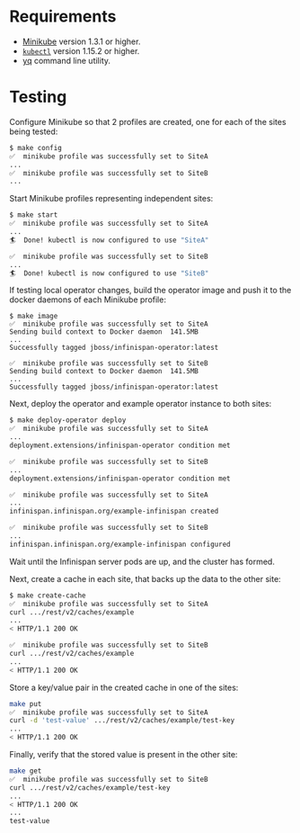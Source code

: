 # Requirements

* [Minikube](https://kubernetes.io/docs/tasks/tools/install-minikube) version 1.3.1 or higher.
* [`kubectl`](https://kubernetes.io/docs/tasks/tools/install-kubectl) version 1.15.2 or higher. 
* [yq](https://github.com/kislyuk/yq) command line utility.

# Testing

Configure Minikube so that 2 profiles are created,
one for each of the sites being tested:

```bash
$ make config
✅  minikube profile was successfully set to SiteA
...
✅  minikube profile was successfully set to SiteB
...
```

Start Minikube profiles representing independent sites:

```bash
$ make start
✅  minikube profile was successfully set to SiteA
...
🏄  Done! kubectl is now configured to use "SiteA"

✅  minikube profile was successfully set to SiteB
...
🏄  Done! kubectl is now configured to use "SiteB"
```

If testing local operator changes,
build the operator image and push it to the docker daemons of each Minikube profile:

```
$ make image
✅  minikube profile was successfully set to SiteA
Sending build context to Docker daemon  141.5MB
...
Successfully tagged jboss/infinispan-operator:latest

✅  minikube profile was successfully set to SiteB
Sending build context to Docker daemon  141.5MB
... 
Successfully tagged jboss/infinispan-operator:latest
```

Next, deploy the operator and example operator instance to both sites:

```bash
$ make deploy-operator deploy
✅  minikube profile was successfully set to SiteA
...
deployment.extensions/infinispan-operator condition met

✅  minikube profile was successfully set to SiteB
...
deployment.extensions/infinispan-operator condition met

✅  minikube profile was successfully set to SiteA
...
infinispan.infinispan.org/example-infinispan created

✅  minikube profile was successfully set to SiteB
...
infinispan.infinispan.org/example-infinispan configured
```

Wait until the Infinispan server pods are up,
and the cluster has formed.

Next, create a cache in each site,
that backs up the data to the other site:

```bash
$ make create-cache
✅  minikube profile was successfully set to SiteA
curl .../rest/v2/caches/example
...
< HTTP/1.1 200 OK

✅  minikube profile was successfully set to SiteB
curl .../rest/v2/caches/example
...
< HTTP/1.1 200 OK
```

Store a key/value pair in the created cache in one of the sites:

```bash
make put
✅  minikube profile was successfully set to SiteA
curl -d 'test-value' .../rest/v2/caches/example/test-key
...
< HTTP/1.1 200 OK
```

Finally, verify that the stored value is present in the other site:

```bash
make get
✅  minikube profile was successfully set to SiteB
curl .../rest/v2/caches/example/test-key
...
< HTTP/1.1 200 OK
...
test-value
```
